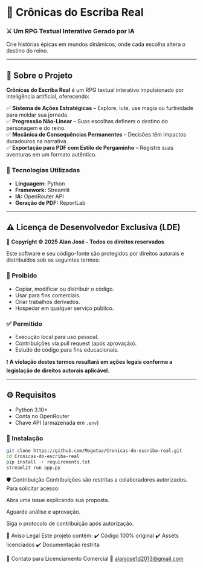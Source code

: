 # 📜 Crônicas do Escriba Real  
### ⚔️ Um RPG Textual Interativo Gerado por IA  
Crie histórias épicas em mundos dinâmicos, onde cada escolha altera o destino do reino.  

---

## 🏰 Sobre o Projeto  
**Crônicas do Escriba Real** é um RPG textual interativo impulsionado por inteligência artificial, oferecendo:  

✅ **Sistema de Ações Estratégicas** – Explore, lute, use magia ou furtividade para moldar sua jornada.  
✅ **Progressão Não-Linear** – Suas escolhas definem o destino do personagem e do reino.  
✅ **Mecânica de Consequências Permanentes** – Decisões têm impactos duradouros na narrativa.  
✅ **Exportação para PDF com Estilo de Pergaminho** – Registre suas aventuras em um formato autêntico.  

### 🔧 Tecnologias Utilizadas  
- **Linguagem:** Python  
- **Framework:** Streamlit  
- **IA:** OpenRouter API  
- **Geração de PDF:** ReportLab  

---

## ⚠️ Licença de Desenvolvedor Exclusiva (LDE)  
📜 **Copyright © 2025 Alan José - Todos os direitos reservados**  

Este software e seu código-fonte são protegidos por direitos autorais e distribuídos sob os seguintes termos:  

### 🚫 Proibido  
- Copiar, modificar ou distribuir o código.  
- Usar para fins comerciais.  
- Criar trabalhos derivados.  
- Hospedar em qualquer serviço público.  

### ✅ Permitido  
- Execução local para uso pessoal.  
- Contribuições via pull request (após aprovação).  
- Estudo do código para fins educacionais.  

❗ **A violação destes termos resultará em ações legais conforme a legislação de direitos autorais aplicável.**  

---

## ⚙️ Requisitos  
- Python 3.10+  
- Conta no OpenRouter  
- Chave API (armazenada em `.env`)  

### 🚀 Instalação  
```bash
git clone https://github.com/Mogutaa/Cronicas-do-escriba-real.git
cd Cronicas-do-escriba-real
pip install -r requirements.txt
streamlit run app.py
```

🛡️ Contribuição
Contribuições são restritas a colaboradores autorizados. Para solicitar acesso:

Abra uma issue explicando sua proposta.

Aguarde análise e aprovação.

Siga o protocolo de contribuição após autorização.

📜 Aviso Legal
Este projeto contém:
✔️ Código 100% original
✔️ Assets licenciados
✔️ Documentação restrita

📩 Contato para Licenciamento Comercial
📧 alanjose1d2013@gmail.com
